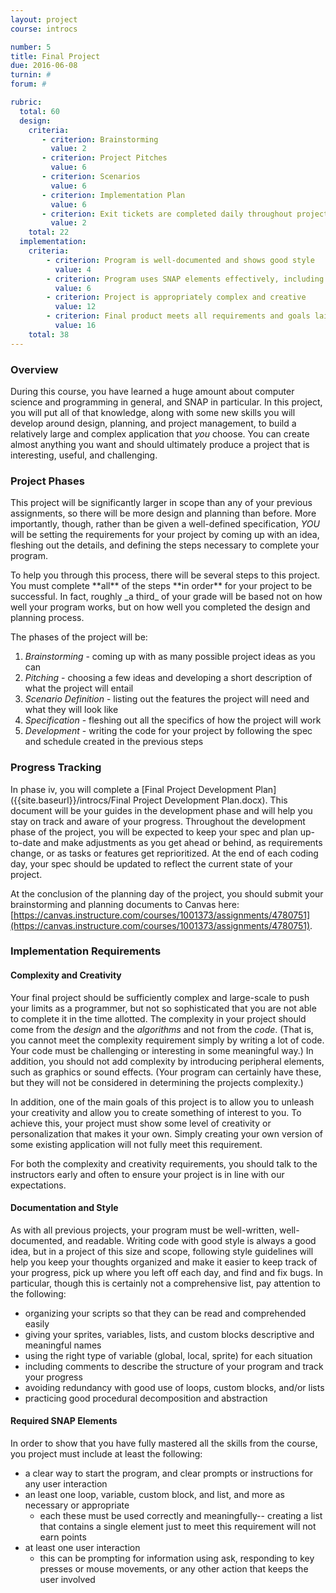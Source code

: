 ```yaml
---
layout: project
course: introcs

number: 5
title: Final Project
due: 2016-06-08
turnin: #
forum: #

rubric:
  total: 60
  design:
    criteria:
       - criterion: Brainstorming
         value: 2
       - criterion: Project Pitches
         value: 6
       - criterion: Scenarios
         value: 6
       - criterion: Implementation Plan
         value: 6
       - criterion: Exit tickets are completed daily throughout project
         value: 2
    total: 22
  implementation:
    criteria:
        - criterion: Program is well-documented	and shows good style
          value: 4
        - criterion: Program uses SNAP elements effectively, including all required elements
          value: 6
        - criterion: Project is appropriately complex and creative
          value: 12
        - criterion: Final product meets all requirements and goals laid out in spec
          value: 16
    total: 38
---
```

### Overview
During this course, you have learned a huge amount about computer science and programming in general, and SNAP in particular.  In this project, you will put all of that knowledge, along with some new skills you will develop around design, planning, and project management, to build a relatively large and complex application that _you_ choose.  You can create almost anything you want and should ultimately produce a project that is interesting, useful, and challenging.

### Project Phases
This project will be significantly larger in scope than any of your previous assignments, so there will be more design and planning than before.  More importantly, though, rather than be given a well-defined specification, _YOU_ will be setting the requirements for your project by coming up with an idea, fleshing out the details, and defining the steps necessary to complete your program.
<p />
To help you through this process, there will be several steps to this project.  You must complete **all** of the steps **in order** for your project to be successful.  In fact, roughly _a third_ of your grade will be based not on how well your program works, but on how well you completed the design and planning process.
<p />
The phases of the project will be:

1. _Brainstorming_ - coming up with as many possible project ideas as you can
2. _Pitching_ - choosing a few ideas and developing a short description of what the project will entail
3. _Scenario Definition_ - listing out the features the project will need and what they will look like
4. _Specification_ - fleshing out all the specifics of how the project will work
5. _Development_ - writing the code for your project by following the spec and schedule created in the previous steps

### Progress Tracking
In phase iv, you will complete a [Final Project Development Plan]({{site.baseurl}}/introcs/Final Project Development Plan.docx).  This document will be your guides in the development phase and will help you stay on track and aware of your progress.  Throughout the development phase of the project, you will be expected to keep your spec and plan up-to-date and make adjustments as you get ahead or behind, as requirements change, or as tasks or features get reprioritized.  At the end of each coding day, your spec should be updated to reflect the current state of your project.  

At the conclusion of the planning day of the project, you should submit your brainstorming and planning documents to Canvas here: [https://canvas.instructure.com/courses/1001373/assignments/4780751](https://canvas.instructure.com/courses/1001373/assignments/4780751).

### Implementation Requirements

#### Complexity and Creativity
Your final project should be sufficiently complex and large-scale to push your limits as a programmer, but not so sophisticated that you are not able to complete it in the time allotted.  The complexity in your project should come from the _design_ and the _algorithms_ and not from the _code_.  (That is, you cannot meet the complexity requirement simply by writing a lot of code.  Your code must be challenging or interesting in some meaningful way.)  In addition, you should not add complexity by introducing peripheral elements, such as graphics or sound effects.  (Your program can certainly have these, but they will not be considered in determining the projects complexity.)
<p />
In addition, one of the main goals of this project is to allow you to unleash your creativity and allow you to create something of interest to you.  To achieve this, your project must show some level of creativity or personalization that makes it your own.  Simply creating your own version of some existing application will not fully meet this requirement.
<p />
For both the complexity and creativity requirements, you should talk to the instructors early and often to ensure your project is in line with our expectations.

#### Documentation and Style
As with all previous projects, your program must be well-written, well-documented, and readable.  Writing code with good style is always a good idea, but in a project of this size and scope, following style guidelines will help you keep your thoughts organized and make it easier to keep track of your progress, pick up where you left off each day, and find and fix bugs.  In particular, though this is certainly not a comprehensive list, pay attention to the following:

* organizing your scripts so that they can be read and comprehended easily
* giving your sprites, variables, lists, and custom blocks descriptive and meaningful names
* using the right type of variable (global, local, sprite) for each situation
* including comments to describe the structure of your program and track your progress
* avoiding redundancy with good use of loops, custom blocks, and/or lists
* practicing good procedural decomposition and abstraction
        
#### Required SNAP Elements
In order to show that you have fully mastered all the skills from the course, you project must include at least the following:

* a clear way to start the program, and clear prompts or instructions for any user interaction
* an least one loop, variable, custom block, and list, and more as necessary or appropriate
  * each these must be used correctly and meaningfully-- creating a list that contains  a single element just to meet this requirement will not earn points
* at least one user interaction
  * this can be prompting for information using ask, responding to key presses or mouse movements, or any other action that keeps the user involved